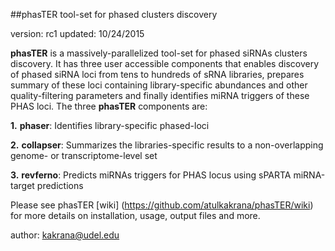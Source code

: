 ##phasTER tool-set for phased clusters discovery

version: rc1
updated: 10/24/2015

**phasTER** is a massively-parallelized tool-set for phased siRNAs clusters discovery. It has three user accessible components that enables discovery of phased siRNA loci from tens to hundreds of sRNA libraries, prepares summary of these loci containing library-specific abundances and other quality-filtering parameters and finally identifies miRNA triggers of these PHAS loci. The three **phasTER** components are:

**1.** **phaser**: Identifies library-specific phased-loci

**2.** **collapser**: Summarizes the libraries-specific results to a non-overlapping genome- or transcriptome-level set

**3.** **revferno**: Predicts miRNAs triggers for PHAS locus using sPARTA miRNA-target predictions

Please see phasTER [wiki] (https://github.com/atulkakrana/phasTER/wiki) for more details on installation, usage, output files and more.

author: kakrana@udel.edu
